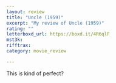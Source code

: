 ```yaml
---
layout: review
title: "Uncle (1959)"
excerpt: "My review of Uncle (1959)"
rating: ""
letterboxd_url: https://boxd.it/4R6qlF
mst3k: 
rifftrax: 
category: movie_review

---
```


This is kind of perfect?
